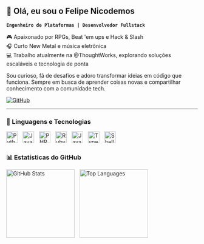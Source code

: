 ## 👋 Olá, eu sou o Felipe Nicodemos

**`Engenheiro de Plataformas | Desenvolvedor Fullstack`**

🎮 Apaixonado por RPGs, Beat 'em ups e Hack & Slash  
🎧 Curto New Metal e música eletrônica  
💻 Trabalho atualmente na @ThoughtWorks, explorando soluções escaláveis e tecnologia de ponta  

Sou curioso, fã de desafios e adoro transformar ideias em código que funciona. Sempre em busca de aprender coisas novas e compartilhar conhecimento com a comunidade tech.

[![GitHub](https://img.shields.io/badge/-GitHub-000?style=for-the-badge&logo=github&logoColor=white)](https://github.com/Nicodemos305) 

---

### 🤖 Linguagens e Tecnologias

<img 
    align="left" 
    alt="Python" 
    title="Python" 
    width="30px" 
    style="padding-right: 10px;" 
    src="https://cdn.jsdelivr.net/gh/devicons/devicon/icons/python/python-original.svg" 
/>
<img 
    align="left" 
    alt="Java" 
    title="Java" 
    width="30px" 
    style="padding-right: 10px;" 
    src="https://cdn.jsdelivr.net/gh/devicons/devicon/icons/java/java-original.svg" 
/>
<img 
    align="left" 
    alt="PHP" 
    title="PHP" 
    width="30px" 
    style="padding-right: 10px;" 
    src="https://cdn.jsdelivr.net/gh/devicons/devicon/icons/php/php-original.svg" 
/>
<img 
    align="left" 
    alt="Ruby" 
    title="Ruby" 
    width="30px" 
    style="padding-right: 10px;" 
    src="https://cdn.jsdelivr.net/gh/devicons/devicon/icons/ruby/ruby-original.svg" 
/>
<img 
    align="left" 
    alt="JavaScript" 
    title="JavaScript" 
    width="30px" 
    style="padding-right: 10px;" 
    src="https://cdn.jsdelivr.net/gh/devicons/devicon/icons/javascript/javascript-original.svg" 
/>
<img 
    align="left" 
    alt="TypeScript" 
    title="TypeScript" 
    width="30px" 
    style="padding-right: 10px;" 
    src="https://cdn.jsdelivr.net/gh/devicons/devicon/icons/typescript/typescript-original.svg" 
/>
<img 
    align="left" 
    alt="Shell" 
    title="Shellscript" 
    width="30px" 
    style="padding-right: 10px;" 
    src="https://cdn.jsdelivr.net/gh/devicons/devicon/icons/bash/bash-original.svg" 
/>

<br/>
<br/>

### 📊 Estatísticas do GitHub

<p>
  <img 
    align="left" 
    alt="GitHub Stats" 
    height="180" 
    style="padding-right: 10px;" 
    src="https://github-readme-stats.vercel.app/api?username=Nicodemos305&show_icons=true&theme=tokyonight&include_all_commits=true" 
  />
  <img 
    align="left" 
    alt="Top Languages" 
    height="180" 
    src="https://github-readme-stats.vercel.app/api/top-langs/?username=Nicodemos305&layout=compact&theme=tokyonight" 
  />
</p>
